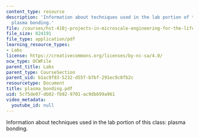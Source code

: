 ```yaml
---
content_type: resource
description: 'Information about techniques used in the lab portion of this class:
  plasma bonding.'
file: /courses/hst-410j-projects-in-microscale-engineering-for-the-life-sciences-spring-2007/5cf5de07db02fb929701ac9db699a961_plasma_bonding.pdf
file_size: 824191
file_type: application/pdf
learning_resource_types:
- Labs
license: https://creativecommons.org/licenses/by-nc-sa/4.0/
ocw_type: OCWFile
parent_title: Labs
parent_type: CourseSection
parent_uid: b1ac9f83-5232-d55f-b7bf-291ec9c8fb2c
resourcetype: Document
title: plasma_bonding.pdf
uid: 5cf5de07-db02-fb92-9701-ac9db699a961
video_metadata:
  youtube_id: null
---
```

Information about techniques used in the lab portion of this class: plasma bonding.